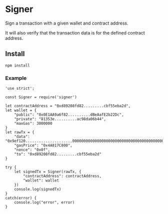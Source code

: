 # Signer
Sign a transaction with a given wallet and contract address.

It will also verify that the transaction data is for the defined contract address.

## Install

```
npm install
```

### Example

```
'use strict';

const Signer = require('signer')

let contractAddress = "0xd89208fd82.........cbf55eba2d",
let wallet = {
	"public": "0x0E1AA9a6f82..........dBeAafE2b22Dc",
	"private": "81353e..........ac98da06b44",
	"maxGas": 3000000
}
let rawTx = {
	"data": "0x9ef120.....................0000000000000000000000000000000000000000000000000000000000000000",
	"gasPrice": "0x4A817C800",
	"nonce": "0x0f",
	"to": "0xd89208fd82.........cbf55eba2d"
}

try {
	let signedTx = Signer(rawTx, {
	 	"contractAddress": contractAddress,
	 	"wallet": wallet
	})
	console.log(signedTx)
}
catch(error) {
	console.log("error", error)
}

```